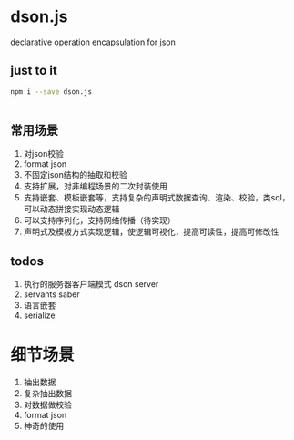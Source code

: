 # dson.js
declarative operation encapsulation for json

## just to it
```bash
npm i --save dson.js
```
```js


```

## 常用场景
1. 对json校验
2. format json
3. 不固定json结构的抽取和校验
4. 支持扩展，对非编程场景的二次封装使用
5. 支持嵌套、模板嵌套等，支持复杂的声明式数据查询、渲染、校验，类sql，可以动态拼接实现动态逻辑
6. 可以支持序列化，支持网络传播（待实现）
7. 声明式及模板方式实现逻辑，使逻辑可视化，提高可读性，提高可修改性


## todos
1. 执行的服务器客户端模式 dson server
2. servants   saber
3. 语言嵌套
4. serialize

# 细节场景
1. 抽出数据
2. 复杂抽出数据
3. 对数据做校验
4. format json
5. 神奇的使用